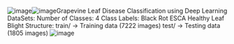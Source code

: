 ![image](https://github.com/user-attachments/assets/c35c06e2-f377-476b-900d-545312048fa1)![image](https://github.com/user-attachments/assets/6290cda6-d8b6-4023-ad77-dbc854ce65c9)Grapevine Leaf Disease Classification using Deep Learning
DataSets:
Number of Classes: 4
Class Labels:
Black Rot 
ESCA 
Healthy 
Leaf Blight
Structure:
train/ → Training data (7222 images)
test/ → Testing data (1805 images)
![image](https://github.com/user-attachments/assets/08bc4ad2-8f2b-4e0b-869a-089814bade02)

